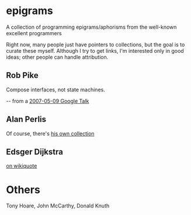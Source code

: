 # epigrams
A collection of programming epigrams/aphorisms from the well-known excellent programmers

Right now, many people just have pointers to collections, but the goal is to curate these myself.
Although I try to get links, I'm interested only in good ideas; other people can handle attribution.

## Rob Pike

Compose interfaces, not state machines.

-- from a [2007-05-09 Google Talk](https://www.youtube.com/watch?v=hB05UFqOtFA)

## Alan Perlis

Of course, there's [his own collection](http://www.cs.yale.edu/homes/perlis-alan/quotes.html)

## Edsger Dijkstra

[on wikiquote](https://en.wikiquote.org/wiki/Edsger_W._Dijkstra)

# Others

Tony Hoare, John McCarthy, Donald Knuth


